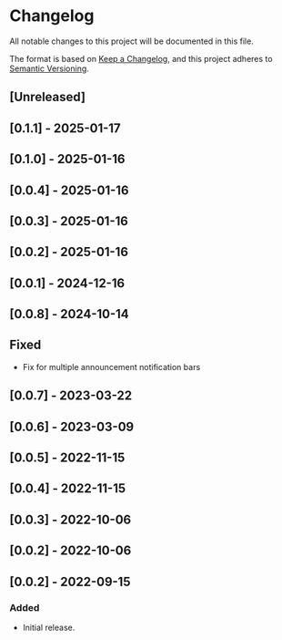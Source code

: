 # Changelog

All notable changes to this project will be documented in this file.

The format is based on [Keep a Changelog](https://keepachangelog.com/en/1.0.0/),
and this project adheres to [Semantic Versioning](https://semver.org/spec/v2.0.0.html).

## [Unreleased]

## [0.1.1] - 2025-01-17

## [0.1.0] - 2025-01-16

## [0.0.4] - 2025-01-16

## [0.0.3] - 2025-01-16

## [0.0.2] - 2025-01-16

## [0.0.1] - 2024-12-16

## [0.0.8] - 2024-10-14

## Fixed

- Fix for multiple announcement notification bars

## [0.0.7] - 2023-03-22

## [0.0.6] - 2023-03-09

## [0.0.5] - 2022-11-15

## [0.0.4] - 2022-11-15

## [0.0.3] - 2022-10-06

## [0.0.2] - 2022-10-06

## [0.0.2] - 2022-09-15

### Added
- Initial release.
